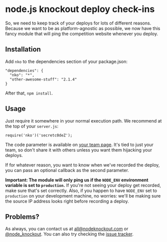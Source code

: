 # node.js knockout deploy check-ins

So, we need to keep track of your deploys for lots of different reasons.
Because we want to be as platform-agnostic as possible, we now have this fancy
module that will ping the competition website whenever you deploy.

## Installation

Add `nko` to the dependencies section of your package.json:

    "dependencies": {
      "nko": "*",
      "other-awesome-stuff": "2.1.4"
    }

After that, `npm install`.

## Usage

Just require it somewhere in your normal execution path. We recommend at the
top of your `server.js`:

    require('nko')('secretc0deZ');

The code parameter is available on [your team page]. It's tied to just your
team, so don't share it with others unless you want them hijacking your
deploys.

If for whatever reason, you want to know when we've recorded the deploy, you
can pass an optional callback as the second parameter.

__Important: The module will only ping us if the `NODE_ENV` environment
variable is set to `production`.__ If you're not seeing your deploy get
recorded, make sure that's set correctly. Also, if you happen to have
`NODE_ENV` set to `production` on your development machine, no worries: we'll
be making sure the source IP address looks right before recording a deploy.

## Problems?

As always, you can contact us at [all@nodeknockout.com] or [@node_knockout].
You can also try checking the [issue tracker].

[your team page]: http://nodeknockout.com/teams/mine
[all@nodeknockout.com]: mailto:all@nodeknockout.com
[@node_knockout]: http://twitter.com/node_knockout
[issue tracker]: https://github.com/nko2/website/issues
